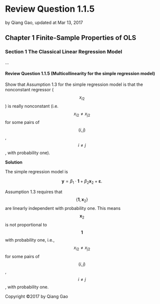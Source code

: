 # Review Question 1.1.5

by Qiang Gao, updated at Mar 13, 2017

## Chapter 1 Finite-Sample Properties of OLS

### Section 1 The Classical Linear Regression Model

...

#### Review Question 1.1.5 \(Multicollinearity for the simple regression model\)

Show that Assumption 1.3 for the simple regression model is that the nonconstant regressor \($$x_{i2}$$\) is really nonconstant \(i.e. $$x_{i2} \neq x_{j2}$$ for some pairs of $$(i, j)$$, $$i \neq j$$, with probability one\).

**Solution**

The simple regression model is

$$
\mathbf{y} = \beta_1 \cdot \mathbf{1} + \beta_2 \mathbf{x}_2 + \boldsymbol{\varepsilon}.
$$

Assumption 1.3 requires that $$\{ \mathbf{1}, \mathbf{x}_2 \}$$ are linearly independent with probability one. This means $$\mathbf{x}_2$$ is not proportional to $$\mathbf{1}$$ with probability one, i.e., $$x_{i2} \neq x_{j2}$$ for some pairs of $$(i, j)$$, $$i \neq j$$, with probability one.

Copyright ©2017 by Qiang Gao

